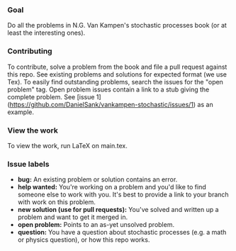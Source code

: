 ### Goal

Do all the problems in N.G. Van Kampen's stochastic processes book (or at least the interesting ones).

### Contributing

To contribute, solve a problem from the book and file a pull request against this repo.
See existing problems and solutions for expected format (we use Tex).
To easily find outstanding problems, search the issues for the "open problem" tag.
Open problem issues contain a link to a stub giving the complete problem.
See [issue 1] (https://github.com/DanielSank/vankampen-stochastic/issues/1) as an example.

### View the work

To view the work, run LaTeX on main.tex.

### Issue labels

* **bug:** An existing problem or solution contains an error.
* **help wanted:** You're working on a problem and you'd like to find someone else to work with you. It's best to provide a link to your branch with work on this problem.
* **new solution (use for pull requests):** You've solved and written up a problem and want to get it merged in.
* **open problem:** Points to an as-yet unsolved problem.
* **question:** You have a question about stochastic processes (e.g. a math or physics question), or how this repo works.
